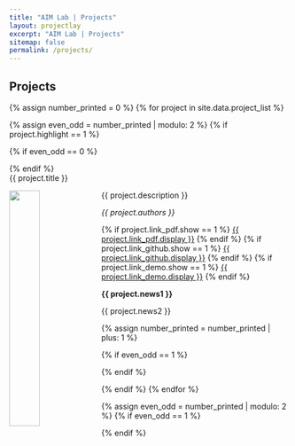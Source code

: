 ```yaml
---
title: "AIM Lab | Projects"
layout: projectlay
excerpt: "AIM Lab | Projects"
sitemap: false
permalink: /projects/
---
```


## Projects

{% assign number_printed = 0 %}
{% for project in site.data.project_list %}

{% assign even_odd = number_printed | modulo: 2 %}
{% if project.highlight == 1 %}

{% if even_odd == 0 %}
<div class="row">
{% endif %}

<div class="col-sm-12 clearfix">
 <div class="well">
  <pubtit>{{ project.title }}</pubtit>
  <p></p>
  <img src="{{ site.url }}{{ site.baseurl }}/assets/project_pic/{{ project.image }}" class="img-responsive" width="33%" style="float: left" />
  <p>{{ project.description }}</p>
  <p><em>{{ project.authors }}</em></p>
  <span style="display: inline;">
  {% if project.link_pdf.show == 1 %}
  <a type="button" class="btn btn-aim" href="{{ project.link_pdf.url }}">{{ project.link_pdf.display }}</a>
  {% endif %}
  {% if project.link_github.show == 1 %}
  <a type="button" class="btn btn-aim" href="{{ project.link_github.url }}">{{ project.link_github.display }}</a>
  {% endif %}
  {% if project.link_demo.show == 1 %}
  <a type="button" class="btn btn-aim" href="{{ project.link_demo.url }}">{{ project.link_demo.display }}</a>
  {% endif %}
  </span>
  <p class="text-danger"><strong> {{ project.news1 }}</strong></p>
  <p> {{ project.news2 }}</p>
 </div>
</div>

{% assign number_printed = number_printed | plus: 1 %}

{% if even_odd == 1 %}
</div>
{% endif %}

{% endif %}
{% endfor %}

{% assign even_odd = number_printed | modulo: 2 %}
{% if even_odd == 1 %}
</div>
{% endif %}